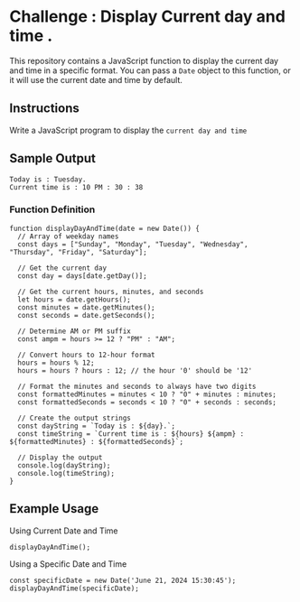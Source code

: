 # Challenge : Display Current day and time .

This repository contains a JavaScript function to display the current day and time in a specific format. You can pass a `Date` object to this function, or it will use the current date and time by default.

## Instructions

Write a JavaScript program to display the `current day and time` 

## Sample Output

```plaintext
Today is : Tuesday.
Current time is : 10 PM : 30 : 38
```
### Function Definition

```
function displayDayAndTime(date = new Date()) {
  // Array of weekday names
  const days = ["Sunday", "Monday", "Tuesday", "Wednesday", "Thursday", "Friday", "Saturday"];

  // Get the current day
  const day = days[date.getDay()];

  // Get the current hours, minutes, and seconds
  let hours = date.getHours();
  const minutes = date.getMinutes();
  const seconds = date.getSeconds();

  // Determine AM or PM suffix
  const ampm = hours >= 12 ? "PM" : "AM";

  // Convert hours to 12-hour format
  hours = hours % 12;
  hours = hours ? hours : 12; // the hour '0' should be '12'

  // Format the minutes and seconds to always have two digits
  const formattedMinutes = minutes < 10 ? "0" + minutes : minutes;
  const formattedSeconds = seconds < 10 ? "0" + seconds : seconds;

  // Create the output strings
  const dayString = `Today is : ${day}.`;
  const timeString = `Current time is : ${hours} ${ampm} : ${formattedMinutes} : ${formattedSeconds}`;

  // Display the output
  console.log(dayString);
  console.log(timeString);
}
```
## Example Usage

Using Current Date and Time

```
displayDayAndTime();
```
Using a Specific Date and Time

```
const specificDate = new Date('June 21, 2024 15:30:45');
displayDayAndTime(specificDate);
```


